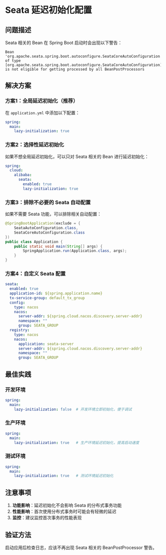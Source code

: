 # Seata 延迟初始化配置

## 问题描述

Seata 相关的 Bean 在 Spring Boot 启动时会出现以下警告：

```
Bean 'org.apache.seata.spring.boot.autoconfigure.SeataCoreAutoConfiguration' of type [org.apache.seata.spring.boot.autoconfigure.SeataCoreAutoConfiguration] is not eligible for getting processed by all BeanPostProcessors
```

## 解决方案

### 方案1：全局延迟初始化（推荐）

在 `application.yml` 中添加以下配置：

```yaml
spring:
  main:
    lazy-initialization: true
```

### 方案2：选择性延迟初始化

如果不想全局延迟初始化，可以只对 Seata 相关的 Bean 进行延迟初始化：

```yaml
spring:
  cloud:
    alibaba:
      seata:
        enabled: true
        lazy-initialization: true
```

### 方案3：排除不必要的 Seata 自动配置

如果不需要 Seata 功能，可以排除相关自动配置：

```java
@SpringBootApplication(exclude = {
    SeataAutoConfiguration.class,
    SeataCoreAutoConfiguration.class
})
public class Application {
    public static void main(String[] args) {
        SpringApplication.run(Application.class, args);
    }
}
```

### 方案4：自定义 Seata 配置

```yaml
seata:
  enabled: true
  application-id: ${spring.application.name}
  tx-service-group: default_tx_group
  config:
    type: nacos
    nacos:
      server-addr: ${spring.cloud.nacos.discovery.server-addr}
      namespace: ""
      group: SEATA_GROUP
  registry:
    type: nacos
    nacos:
      application: seata-server
      server-addr: ${spring.cloud.nacos.discovery.server-addr}
      namespace: ""
      group: SEATA_GROUP
```

## 最佳实践

### 开发环境
```yaml
spring:
  main:
    lazy-initialization: false  # 开发环境立即初始化，便于调试
```

### 生产环境
```yaml
spring:
  main:
    lazy-initialization: true   # 生产环境延迟初始化，提高启动速度
```

### 测试环境
```yaml
spring:
  main:
    lazy-initialization: true   # 测试环境延迟初始化
```

## 注意事项

1. **功能影响**：延迟初始化不会影响 Seata 的分布式事务功能
2. **性能影响**：首次使用分布式事务时可能会有轻微的延迟
3. **监控**：建议监控首次事务的性能表现

## 验证方法

启动应用后检查日志，应该不再出现 Seata 相关的 BeanPostProcessor 警告。
